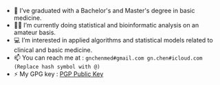 
- :microscope: I’ve graduated with a Bachelor's and Master's degree in basic medicine.
- :man_scientist: I’m currently doing statistical and bioinformatic analysis on an amateur basis.
- :computer: I’m interested in applied algorithms and statistical models related to clinical and basic medicine.
- 📫 You can reach me at : ```gnchenmed#gmail.com gn.chen#icloud.com (Replace hash symbol with @)```
- ⚡ My GPG key : [PGP Public Key](https://github.com/MitsuhaMiyamizu.gpg)
